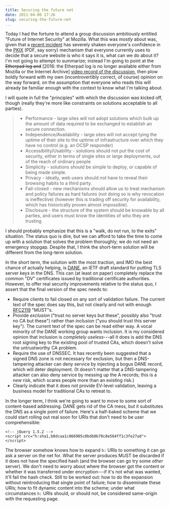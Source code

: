 ```yaml
---
title: Securing the future net
date: 2011-04-06 17:26
slug: securing-the-future-net
...
```


Today I had the fortune to attend a group discussion ambitiously
entitled "Future of Internet Security" at Mozilla. What this was
*mostly* about was, given that a [recent incident][] has severely
shaken everyone's confidence in the [PKIX][] (PDF, say sorry)
mechanism that everyone currently uses to decide that a secure website
is who it says it is, what can we do about it? I'm not going to
attempt to summarize; instead I'm going to point at the <del>Etherpad
log and</del>
\[2016: the Etherpad log is no longer available either from Mozilla or
the Internet Archive]
[video record of the discussion][], then plow boldly forward with my
own (incontrovertibly correct, of course) opinion on the way forward,
on the assumption that everyone who reads this will already be
familiar enough with the context to know what I'm talking about.

I will quote in full the "principles" with which the discussion was
kicked off, though (really they're more like constraints on solutions
acceptable to all parties).

> * Performance - large sites will not adopt solutions which bulk up
>   the amount of data required to be exchanged to establish an secure
>   connection.
> * Independence/Availability - large sites will not accept tying the
>   uptime of their site to the uptime of infrastructure over which they
>   have no control (e.g. an OCSP responder)
> * Accessibility/Usability - solutions should not put the cost of
>   security, either in terms of single sites or large deployments, out of
>   the reach of ordinary people
> * Simplicity - solutions should be simple to deploy, or capable of
>   being made simple.
> * Privacy - ideally, web users should not have to reveal their
>   browsing habits to a third party.
> * Fail-closed - new mechanisms should allow us to treat mechanism
>   and policy failures as hard failures (not doing so is why revocation is
>   ineffective) (however this is trading off security for availability,
>   which has historically proven almost impossible).
> * Disclosure - the structure of the system should be knowable by
>   all parties, and users must know the identities of who they are trusting

I should probably emphasize that this is a "walk, do not run, to the
exits" situation. The status quo is dire, but we can afford to take
the time to come up with a solution that solves the problem
thoroughly; we do not need an emergency stopgap. Despite that, I think
the short-term solution will be different from the long-term solution.

In the short term, the solution with the most traction, and IMO the
best chance of actually helping, is [DANE][], an IETF draft standard
for putting TLS server keys in the DNS. This can (at least on paper)
completely replace the common "DV" certificates issued by traditional
certificate authorities. However, to offer real security improvements
relative to the status quo, I assert that the final version of the
spec needs to:

* Require clients to fail closed on any sort of validation failure. The
  current text of the spec does say this, but not clearly and not with
  enough [RFC2119][] "MUST"s.
* Provide *exclusion* ("trust no server keys but these", possibly also
  "trust no CA but these") rather than *inclusion* ("you should trust
  this server key"). The current text of the spec can be read either
  way. A vocal minority of the DANE working group wants inclusion. It
  is my considered opinion that inclusion is *completely
  useless*---all it does is add the DNS root signing key to the
  existing pool of trusted CAs, which doesn't solve the untrustworthy
  CA problem.
* Require the use of DNSSEC. It has recently been suggested that a
  signed DNS zone is not necessary for exclusion, but then a
  DNS-tampering attacker can deny service by injecting a bogus DANE
  record, which will deter deployment. (It doesn't matter that a
  DNS-tampering attacker can also deny service by messing up the A
  records; this is a *new* risk, which scares people more than an
  existing risk.)
* Clearly indicate that it does not provide EV-level validation,
  leaving a business model for traditional CAs to retreat to.

In the longer term, I think we're going to want to move to some sort
of content-based addressing. DANE gets rid of the CA mess, but it
substitutes the DNS as a single point of failure. Here's a half-baked
scheme that we could start rolling out real soon for URIs that don't
need to be user comprehensible:

    <!-- jQuery 1.5.2 -->
    <script src="h:sha1,b8dcaa1c866905c0bdb0b70c8e564ff1c3fe27ad"></script>

The browser somehow knows how to expand `h:` URIs to something it can
go ask a server on the net for. What the server produces MUST be
discarded if it does not have the specified hash (and the browser can
go try some *other* server). We don't need to worry about where the
browser got the content or whether it was transferred under
encryption---if it's not what was wanted, it'll fail the hash check.
Still to be worked out: how to do the expansion without reintroducing
that single point of failure; how to disseminate these URIs; how to
fit dynamic content into the scheme; under what circumstances `h:`
URIs should, or should not, be considered same-origin with the
requesting page.

[recent incident]: https://www.eff.org/deeplinks/2011/03/iranian-hackers-obtain-fraudulent-https
[PKIX]: http://www.cs.auckland.ac.nz/~pgut001/pubs/pkitutorial.pdf
[Etherpad log]: https://etherpad.mozilla.org/ep/pad/view/ro.IWd3P/rev.6007
[video record of the discussion]: https://web.archive.org/web/20140604183159/https://videos.cdn.mozilla.net/uploads/air_mozilla/future-of-internet-security.ogg
[DANE]: http://tools.ietf.org/html/draft-ietf-dane-protocol
[RFC2119]: http://tools.ietf.org/html/rfc2119
